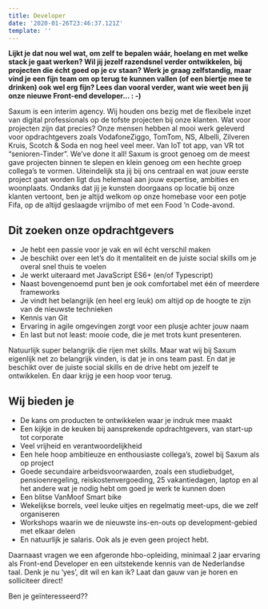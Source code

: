 ```yaml
---
title: Developer
date: '2020-01-26T23:46:37.121Z'
template: ''
---
```


**Lijkt je dat nou wel wat, om zelf te bepalen wáár, hoelang en met welke stack je gaat werken? Wil jij jezelf razendsnel verder ontwikkelen, bij projecten die écht goed op je cv staan? Werk je graag zelfstandig, maar vind je een fijn team om op terug te kunnen vallen (of een biertje mee te drinken) ook wel erg fijn? Lees dan vooral verder, want wie weet ben jij onze nieuwe Front-end developer... : -)**

Saxum is een interim agency. Wij houden ons bezig met de flexibele inzet van digital professionals op de tofste projecten bij onze klanten. Wat voor projecten zijn dat precies? Onze mensen hebben al mooi werk geleverd voor opdrachtgevers zoals VodafoneZiggo, TomTom, NS, Albelli, Zilveren Kruis, Scotch & Soda en nog heel veel meer. Van IoT tot app, van VR tot “senioren-Tinder”. We’ve done it all! Saxum is groot genoeg om de meest gave projecten binnen te slepen en klein genoeg om een hechte groep collega’s te vormen. Uiteindelijk sta jij bij ons centraal en wat jouw eerste project gaat worden ligt dus helemaal aan jouw expertise, ambities en woonplaats. Ondanks dat jij je kunsten doorgaans op locatie bij onze klanten vertoont, ben je altijd welkom op onze homebase voor een potje Fifa, op de altijd geslaagde vrijmibo of met een Food ’n Code-avond.

## Dit zoeken onze opdrachtgevers

- Je hebt een passie voor je vak en wil écht verschil maken
- Je beschikt over een let’s do it mentaliteit en de juiste social skills om je overal snel thuis te voelen
- Je werkt uiteraard met JavaScript ES6+ (en/of Typescript)
- Naast bovengenoemd punt ben je ook comfortabel met één of meerdere frameworks
- Je vindt het belangrijk (en heel erg leuk) om altijd op de hoogte te zijn van de nieuwste technieken
- Kennis van Git
- Ervaring in agile omgevingen zorgt voor een plusje achter jouw naam
- En last but not least: mooie code, die je met trots kunt presenteren.

Natuurlijk super belangrijk die rijen met skills. Maar wat wij bij Saxum eigenlijk net zo belangrijk vinden, is dat je in ons team past. En dat je beschikt over de juiste social skills en de drive hebt om jezelf te ontwikkelen. En daar krijg je een hoop voor terug.

## Wij bieden je

- De kans om producten te ontwikkelen waar je indruk mee maakt
- Een kijkje in de keuken bij aansprekende opdrachtgevers, van start-up tot corporate
- Veel vrijheid en verantwoordelijkheid
- Een hele hoop ambitieuze en enthousiaste collega’s, zowel bij Saxum als op project
- Goede secundaire arbeidsvoorwaarden, zoals een studiebudget, pensioenregeling, reiskostenvergoeding, 25 vakantiedagen, laptop en al het andere wat je nodig hebt om goed je werk te kunnen doen
- Een blitse VanMoof Smart bike
- Wekelijkse borrels, veel leuke uitjes en regelmatig meet-ups, die we zelf organiseren
- Workshops waarin we de nieuwste ins-en-outs op development-gebied met elkaar delen
- En natuurlijk je salaris. Ook als je even geen project hebt.

Daarnaast vragen we een afgeronde hbo-opleiding, minimaal 2 jaar ervaring als Front-end Developer en een uitstekende kennis van de Nederlandse taal. Denk je nu ‘yes’, dit wil en kan ik? Laat dan gauw van je horen en solliciteer direct!

Ben je geïnteresseerd??

